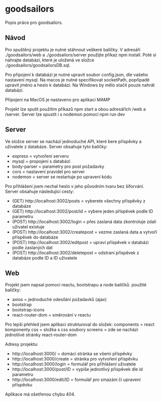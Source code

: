 # goodsailors
Popis práce pro goodsailors. 

## Návod
Pro spuštěný projektu je nutné stáhnout veškeré balíčky. V adresáři ./goodsailors/web a ./goodsailors/server použijte příkaz npm install.
Poté si nahrajte databázi, které je uložená ve složce ./goodsailors/goodsailorsDB.sql.

Pro připojení k databázi je nutné upravit soubor config.json, dle vašeho nastavení mysql. Na macos je nutné specifikovat socketPath, popřípadě upravit jméno a heslo k databází. Na Windows by mělo stačit pouze nahrát databázi.

Připojení na MacOS je nastaveno pro aplikaci MAMP

Projekt lze sputit použítím příkazů npm start a obou adresářích /web a /server.
Server lze spustit i s nodemon pomocí npm run dev
## Server
Ve složce server se nachází jednoduché API, které bere příspěvky a uživatele z databáze.
Server obsahuje tyto balíčky: 
- express = vytvoření serveru
- mysql = propojení s databází
- body-parser = parametry pro post požadavky
- cors = nastavení pravidel pro server
- nodemon = server se restartuje po upravení kódu

Pro přihlášení jsem nechal heslo v jeho původním tvaru bez šiforvání. Server obsahuje následující cesty:

- (GET)  http://localhost:3002/posts = vyberete všechny příspěvky z databáze
- (GET)  http://localhost:3002/post/id = vybere jeden příspěvek podle ID parametru
- (POST) http://localhost:3002/login = přes zaslaná data zkontroluje zdali uživatel existuje
- (POST) http://localhost:3002/createpost = vezme zaslaná data a vytvoří příspěvek do databáze
- (POST) http://localhost:3002/editpost = upraví příspěvek v databázi podle zaslaných dat
- (POST) http://localhost:3002/deletepost = odstraní příspěvek z databáze podle ID a ID uživatele

## Web
Projekt jsem napsal pomocí reactu, bootstrapu a node balíčků.
použité balíčky:
- axios = jednoduché odesílání požadavků (ajax)
- bootstrap 
- bootstrap-icons
- react-router-dom = směrování v reactu 
 
Pro lepší přehled jsem aplikaci strukturoval do složek:
components = react komponenty
css = složka s css soubory
screens = zde se nachází jednotlivé stránky react-router-dom

Adresy projektu:
- http://localhost:3000/ = domácí stránka se všemi příspěvky
- http://localhost:3000/create = stránka pro vytvoření příspěvku
- http://localhost:3000/login = formulář pro přihlášení uživatele
- http://localhost:3000/post/ID = vypíše jednotlivý příspěvek dle id parametru
- http://localhost:3000/edit/ID = formulář pro smazání či upravení příspěvku

Aplikace má ošetřenou chybu 404. 

